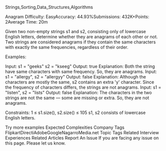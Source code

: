 Strings,Sorting,Data_Structures,Algorithms

Anagram
Difficulty: EasyAccuracy: 44.93%Submissions: 432K+Points: 2Average Time: 20m

Given two non-empty strings s1 and s2, consisting only of lowercase English letters, determine whether they are anagrams of each other or not.
Two strings are considered anagrams if they contain the same characters with exactly the same frequencies, regardless of their order.

Examples:

Input: s1 = "geeks" s2 = "kseeg"
Output: true 
Explanation: Both the string have same characters with same frequency. So, they are anagrams.
Input: s1 = "allergy", s2 = "allergyy" 
Output: false 
Explanation: Although the characters are mostly the same, s2 contains an extra 'y' character. Since the frequency of characters differs, the strings are not anagrams. 
Input: s1 = "listen", s2 = "lists" 
Output: false 
Explanation: The characters in the two strings are not the same — some are missing or extra. So, they are not anagrams.

Constraints:
1 ≤ s1.size(), s2.size() ≤ 105
s1, s2 consists of lowercase English letters.

Try more examples
Expected Complexities
Company Tags
FlipkartDirectiAdobeGoogleNagarroMedia.net
Topic Tags
Related Interview Experiences
Related Articles
Report An Issue
If you are facing any issue on this page. Please let us know.